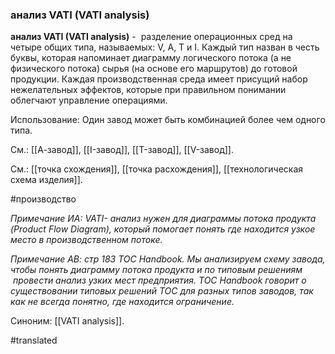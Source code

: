 ### анализ VATI (VATI analysis)

**анализ VATI (VATI analysis)** -  разделение операционных сред на четыре общих типа, называемых: V, A, T и I. Каждый тип назван в честь буквы, которая напоминает диаграмму логического потока (а не физического потока) сырья (на основе его маршрутов) до готовой продукции. Каждая производственная среда имеет присущий набор нежелательных эффектов, которые при правильном понимании облегчают управление операциями.

Использование: Один завод может быть комбинацией более чем одного типа.

См.: [[А-завод]], [[I-завод]], [[T-завод]], [[V-завод]].

См.: [[точка схождения]], [[точка расхождения]], [[технологическая схема изделия]].

#производство

*Примечание ИА: VATI- анализ нужен для диаграммы потока продукта (Product Flow Diagram), который помогает понять где находится узкое место в производственном потоке.*

*Примечание АВ: стр 183 TOC Handbook. Мы анализируем схему завода, чтобы понять диаграмму потока продукта и по типовым решениям  провести анализ узких мест предприятия. TOC Handbook говорит о существовании типовых решений ТОС для разных типов заводов, так как не всегда понятно, где находится ограничение.*

Синоним: [[VATI analysis]].

#translated
